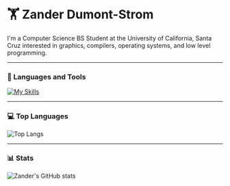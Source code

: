 # 🏋 Zander Dumont-Strom

I'm a Computer Science BS Student at the University of California, Santa Cruz interested in graphics, compilers, operating systems, and low level programming. 

---

### 🧰 Languages and Tools

[![My Skills](https://skillicons.dev/icons?i=html,css,js,py,c,cpp,linux,ubuntu,bash,vim,git)](https://skillicons.dev)

---

### 💻 Top Languages

![Top Langs](https://github-readme-stats.vercel.app/api/top-langs/?username=zdumonts&hide_progress=false)

---

### 📊 Stats

![Zander's GitHub stats](https://github-readme-stats.vercel.app/api?username=zdumonts&show_icons=true&theme=gruvbox)

